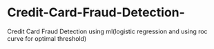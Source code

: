# Credit-Card-Fraud-Detection-
Credit Card Fraud Detection using ml(logistic regression and using roc curve for optimal threshold)
